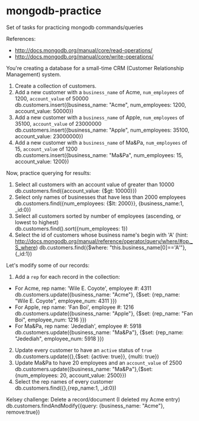 mongodb-practice
================

Set of tasks for practicing mongodb commands/queries

References: 
* http://docs.mongodb.org/manual/core/read-operations/
* http://docs.mongodb.org/manual/core/write-operations/

You're creating a database for a small-time CRM (Customer Relationship Management) system.

1. Create a collection of customers.
2. Add a new customer with a `business_name` of Acme, `num_employees` of 1200, `account_value` of 50000  
db.customers.insert({business_name: "Acme", num_employees: 1200, account_value: 50000})
3. Add a new customer with a `business_name` of Apple, `num_employees` of 35100, `account_value` of 23000000  
db.customers.insert({business_name: "Apple", num_employees: 35100, account_value: 23000000})
4. Add a new customer with a `business_name` of Ma&Pa, `num_employees` of 15, `account_value` of 1200  
db.customers.insert({business_name: "Ma&Pa", num_employees: 15, account_value: 1200})
 
Now, practice querying for results:

1. Select all customers with an account value of greater than 10000  
db.customers.find({account_value: {$gt: 10000}})
2. Select only names of businesses that have less than 2000 employees  
db.customers.find({num_employees: {$lt: 2000}}, {business_name:1, _id:0})
3. Select all customers sorted by number of employees (ascending, or lowest to highest)  
db.customers.find().sort({num_employees: 1})
4. Select the id of customers whose business name's begin with 'A' (hint: http://docs.mongodb.org/manual/reference/operator/query/where/#op._S_where)
db.customers.find({$where: "this.business_name[0]=='A'"}, {_id:1})

Let's modify some of our records:

1. Add a `rep` for each record in the collection:
  * For Acme, rep name: 'Wile E. Coyote', employee #: 4311  
	db.customers.update({business_name: "Acme"}, {$set: {rep_name: "Wile E. Coyote", employee_num: 4311 }})
  * For Apple, rep name: 'Fan Boi', employee #: 1216  
  db.customers.update({business_name: "Apple"}, {$set: {rep_name: "Fan Boi", employee_num: 1216 }})
  * For Ma&Pa, rep name: 'Jedediah', employee #: 5918  
  db.customers.update({business_name: "Ma&Pa"}, {$set: {rep_name: "Jedediah", employee_num: 5918 }})
2. Update every customer to have an `active` status of `true`  
db.customers.update({},{$set: {active: true}}, {multi: true})
3. Update Ma&Pa to have 20 employees and an `account_value` of 2500  
db.customers.update({business_name: "Ma&Pa"},{$set: {num_employees: 20, account_value: 2500}})
4. Select the rep names of every customer  
db.customers.find({},{rep_name:1, _id:0})

Kelsey challenge: Delete a record/document (I deleted my Acme entry)  
db.customers.findAndModify({query: {business_name: "Acme"}, remove:true})





